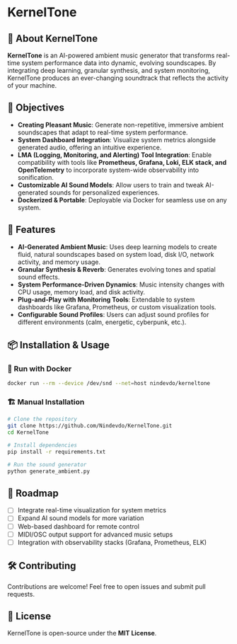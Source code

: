 # KernelTone

## 🎵 About KernelTone
**KernelTone** is an AI-powered ambient music generator that transforms real-time system performance data into dynamic, evolving soundscapes. By integrating deep learning, granular synthesis, and system monitoring, KernelTone produces an ever-changing soundtrack that reflects the activity of your machine.

## 🌟 Objectives
- **Creating Pleasant Music**: Generate non-repetitive, immersive ambient soundscapes that adapt to real-time system performance.
- **System Dashboard Integration**: Visualize system metrics alongside generated audio, offering an intuitive experience.
- **LMA (Logging, Monitoring, and Alerting) Tool Integration**: Enable compatibility with tools like **Prometheus, Grafana, Loki, ELK stack, and OpenTelemetry** to incorporate system-wide observability into sonification.
- **Customizable AI Sound Models**: Allow users to train and tweak AI-generated sounds for personalized experiences.
- **Dockerized & Portable**: Deployable via Docker for seamless use on any system.

## 🚀 Features
- **AI-Generated Ambient Music**: Uses deep learning models to create fluid, natural soundscapes based on system load, disk I/O, network activity, and memory usage.
- **Granular Synthesis & Reverb**: Generates evolving tones and spatial sound effects.
- **System Performance-Driven Dynamics**: Music intensity changes with CPU usage, memory load, and disk activity.
- **Plug-and-Play with Monitoring Tools**: Extendable to system dashboards like Grafana, Prometheus, or custom visualization tools.
- **Configurable Sound Profiles**: Users can adjust sound profiles for different environments (calm, energetic, cyberpunk, etc.).

## 📦 Installation & Usage
### 🐳 Run with Docker
```bash
docker run --rm --device /dev/snd --net=host nindevdo/kerneltone
```

### 🏗 Manual Installation
```bash
# Clone the repository
git clone https://github.com/Nindevdo/KernelTone.git
cd KernelTone

# Install dependencies
pip install -r requirements.txt

# Run the sound generator
python generate_ambient.py
```

## 🔧 Roadmap
- [ ] Integrate real-time visualization for system metrics
- [ ] Expand AI sound models for more variation
- [ ] Web-based dashboard for remote control
- [ ] MIDI/OSC output support for advanced music setups
- [ ] Integration with observability stacks (Grafana, Prometheus, ELK)

## 🛠 Contributing
Contributions are welcome! Feel free to open issues and submit pull requests.

## 📜 License
KernelTone is open-source under the **MIT License**.


